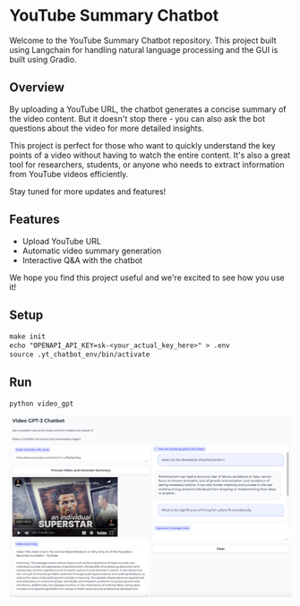 # YouTube Summary Chatbot

Welcome to the YouTube Summary Chatbot repository. This project built using Langchain for handling natural language processing and the GUI is built using Gradio.

## Overview

By uploading a YouTube URL, the chatbot generates a concise summary of the video content. But it doesn't stop there - you can also ask the bot questions about the video for more detailed insights.

This project is perfect for those who want to quickly understand the key points of a video without having to watch the entire content. It's also a great tool for researchers, students, or anyone who needs to extract information from YouTube videos efficiently.

Stay tuned for more updates and features!

## Features

- Upload YouTube URL
- Automatic video summary generation
- Interactive Q&A with the chatbot

We hope you find this project useful and we're excited to see how you use it!
## Setup
```
make init
echo "OPENAPI_API_KEY=sk-<your_actual_key_here>" > .env
source .yt_chatbot_env/bin/activate
```

## Run
```
python video_gpt
```

![](ui.png)